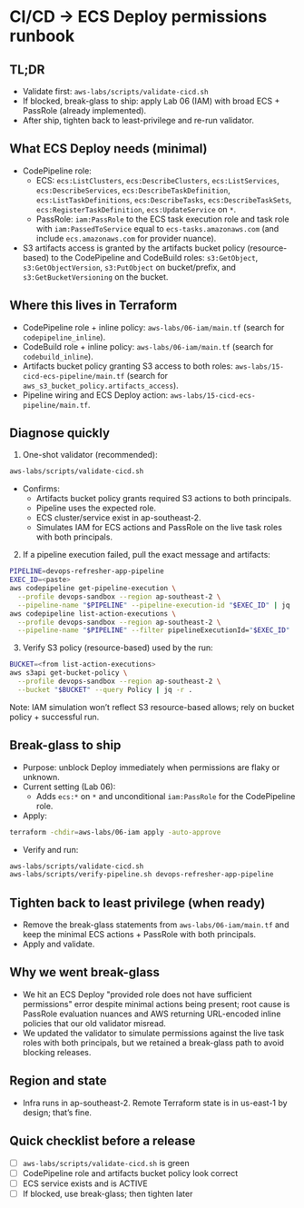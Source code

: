 # CI/CD → ECS Deploy permissions runbook

## TL;DR

- Validate first: `aws-labs/scripts/validate-cicd.sh`
- If blocked, break-glass to ship: apply Lab 06 (IAM) with broad ECS + PassRole (already implemented).
- After ship, tighten back to least-privilege and re-run validator.

## What ECS Deploy needs (minimal)

- CodePipeline role:
  - ECS: `ecs:ListClusters`, `ecs:DescribeClusters`, `ecs:ListServices`, `ecs:DescribeServices`, `ecs:DescribeTaskDefinition`, `ecs:ListTaskDefinitions`, `ecs:DescribeTasks`, `ecs:DescribeTaskSets`, `ecs:RegisterTaskDefinition`, `ecs:UpdateService` on `*`.
  - PassRole: `iam:PassRole` to the ECS task execution role and task role with `iam:PassedToService` equal to `ecs-tasks.amazonaws.com` (and include `ecs.amazonaws.com` for provider nuance).
- S3 artifacts access is granted by the artifacts bucket policy (resource-based) to the CodePipeline and CodeBuild roles: `s3:GetObject`, `s3:GetObjectVersion`, `s3:PutObject` on bucket/prefix, and `s3:GetBucketVersioning` on the bucket.

## Where this lives in Terraform

- CodePipeline role + inline policy: `aws-labs/06-iam/main.tf` (search for `codepipeline_inline`).
- CodeBuild role + inline policy: `aws-labs/06-iam/main.tf` (search for `codebuild_inline`).
- Artifacts bucket policy granting S3 access to both roles: `aws-labs/15-cicd-ecs-pipeline/main.tf` (search for `aws_s3_bucket_policy.artifacts_access`).
- Pipeline wiring and ECS Deploy action: `aws-labs/15-cicd-ecs-pipeline/main.tf`.

## Diagnose quickly

1. One-shot validator (recommended):

```bash
aws-labs/scripts/validate-cicd.sh
```

- Confirms:
  - Artifacts bucket policy grants required S3 actions to both principals.
  - Pipeline uses the expected role.
  - ECS cluster/service exist in ap-southeast-2.
  - Simulates IAM for ECS actions and PassRole on the live task roles with both principals.

2. If a pipeline execution failed, pull the exact message and artifacts:

```bash
PIPELINE=devops-refresher-app-pipeline
EXEC_ID=<paste>
aws codepipeline get-pipeline-execution \
  --profile devops-sandbox --region ap-southeast-2 \
  --pipeline-name "$PIPELINE" --pipeline-execution-id "$EXEC_ID" | jq .
aws codepipeline list-action-executions \
  --profile devops-sandbox --region ap-southeast-2 \
  --pipeline-name "$PIPELINE" --filter pipelineExecutionId="$EXEC_ID" | jq .
```

3. Verify S3 policy (resource-based) used by the run:

```bash
BUCKET=<from list-action-executions>
aws s3api get-bucket-policy \
  --profile devops-sandbox --region ap-southeast-2 \
  --bucket "$BUCKET" --query Policy | jq -r .
```

Note: IAM simulation won’t reflect S3 resource-based allows; rely on bucket policy + successful run.

## Break-glass to ship

- Purpose: unblock Deploy immediately when permissions are flaky or unknown.
- Current setting (Lab 06):
  - Adds `ecs:*` on `*` and unconditional `iam:PassRole` for the CodePipeline role.
- Apply:

```bash
terraform -chdir=aws-labs/06-iam apply -auto-approve
```

- Verify and run:

```bash
aws-labs/scripts/validate-cicd.sh
aws-labs/scripts/verify-pipeline.sh devops-refresher-app-pipeline
```

## Tighten back to least privilege (when ready)

- Remove the break-glass statements from `aws-labs/06-iam/main.tf` and keep the minimal ECS actions + PassRole with both principals.
- Apply and validate.

## Why we went break-glass

- We hit an ECS Deploy "provided role does not have sufficient permissions" error despite minimal actions being present; root cause is PassRole evaluation nuances and AWS returning URL-encoded inline policies that our old validator misread.
- We updated the validator to simulate permissions against the live task roles with both principals, but we retained a break-glass path to avoid blocking releases.

## Region and state

- Infra runs in ap-southeast-2. Remote Terraform state is in us-east-1 by design; that’s fine.

## Quick checklist before a release

- [ ] `aws-labs/scripts/validate-cicd.sh` is green
- [ ] CodePipeline role and artifacts bucket policy look correct
- [ ] ECS service exists and is ACTIVE
- [ ] If blocked, use break-glass; then tighten later
